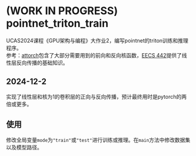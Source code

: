 # (WORK IN PROGRESS) pointnet_triton_train
UCAS2024课程《GPU架构与编程》大作业2，编写pointnet的triton训练和推理程序。  
参考：[attorch](https://github.com/BobMcDear/attorch)包含了大部分需要用到的前向和反向核函数，[EECS 442](https://web.eecs.umich.edu/~justincj/teaching/eecs442/notes/linear-backprop.html)提供了线性层反向传播的基础知识。
## 2024-12-2
实现了线性层和核为1的卷积层的正向与反向传播，预计最终用时是pytorch的两倍或更多。
## 使用
修改全局变量`mode`为`"train"`或`"test"`进行训练或推理。在`main`方法中修改数据集以及模型路径。
